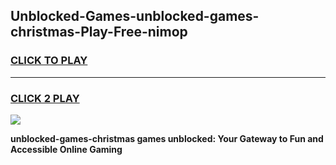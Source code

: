 
## Unblocked-Games-unblocked-games-christmas-Play-Free-nimop
<h3>
<a href="https://premium76.site?title=unblocked-games-christmas&ref=20A">CLICK TO PLAY</a></h3>
<hr>

<h3>
<a href="https://premium76.site?title=unblocked-games-christmas&ref=20A">CLICK 2 PLAY</a>
  
</h3>

<a href="https://premium76.site?title=unblocked-games-christmas&ref=20A"><img src="https://clearcache.store/games.png"></a>


**unblocked-games-christmas games unblocked: Your Gateway to Fun and Accessible Online Gaming**
